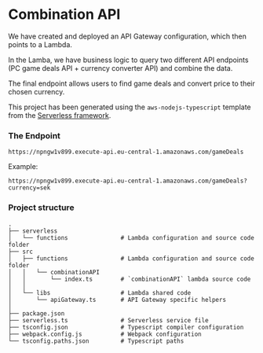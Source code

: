 # Combination API

We have created and deployed an API Gateway configuration, which then points to a Lambda.

In the Lamba, we have business logic to query two different API endpoints (PC game deals API + currency converter API) and combine the data.

The final endpoint allows users to find game deals and convert price to their chosen currency.

This project has been generated using the `aws-nodejs-typescript` template from the [Serverless framework](https://www.serverless.com/).

### The Endpoint

```
https://npngw1v899.execute-api.eu-central-1.amazonaws.com/gameDeals
```

Example:
```
https://npngw1v899.execute-api.eu-central-1.amazonaws.com/gameDeals?currency=sek
```

### Project structure
```
.
├── serverless
│   └── functions               # Lambda configuration and source code folder 
├── src
│   ├── functions               # Lambda configuration and source code folder 
│   │   └── combinationAPI
│   │       └── index.ts        # `combinationAPI` lambda source code
│   │
│   └── libs                    # Lambda shared code
│       └── apiGateway.ts       # API Gateway specific helpers
│
├── package.json
├── serverless.ts               # Serverless service file
├── tsconfig.json               # Typescript compiler configuration
├── webpack.config.js           # Webpack configuration
└── tsconfig.paths.json         # Typescript paths
```